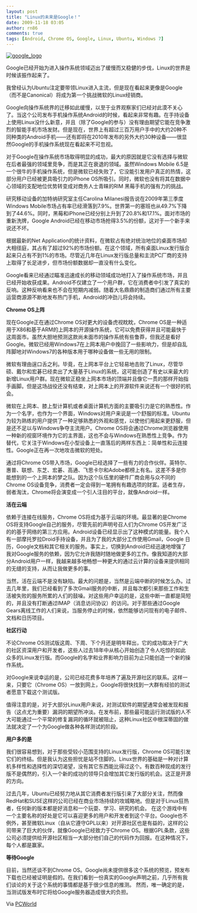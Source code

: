 ```yaml
---
layout: post
title: "Linux的未来是Google！"
date: 2009-11-18 03:05
author: rn86
comments: true
tags: [Android, Chrome OS, Google, Linux, Ubuntu, Windows 7]
---
```

<a href="http://img.chromi.org/2009/11/google_logo.png">![google_logo](http://img.chromi.org/2009/11/google_logo-550x228.png "google_logo")</a>

Google已经开始为进入操作系统领域迈出了缓慢而又稳健的步伐，Linux的世界是时候该振作起来了。

我曾经认为Ubuntu注定要带领Linux进入主流，但是现在看起来更像是Google（而不是Canonical）将成为第一个挑战微软的Linux经销商。

Google向操作系统界的迁移如此缓慢，以至于业界观察家们已经对此漠不关心了。当这个公司发布手机操作系统Android的时候，看起来非常有趣。在手持设备上使用Linux没什么新意，并且（除了Google的参与）没有理由期望它能在竞争激烈的智能手机市场发财。但是现在，世界上有超过三百万用户手中的大约20种不同种类的Android手机——还有即将在2010年发布的另外大约30种设备——很显然Google的手机操作系统现在看起来不可忽视。

对于Google在操作系统市场取得明显的成功，最大的原因就是它没有选择与微软在后者最强的领域里竞争，而是其正在衰退的领域。虽然Windows Mobile 6.5是一个很牛的手机操作系统，但是微软已经失败了，它没能引发用户真正的热情，这部分用户已经被更具吸引力的iPhone OS所吸引。同时，微软也没有将其在数据中心领域的支配地位优势转变成对商务人士青睐的RIM 黑莓手机的强有力的挑战。

研究移动设备的加特纳研究室主任Carolina Milanesi报告说在2009年第三季度Windows Mobile市场占有率已经滑落到7.9%。世界第一的塞班也从49.7%下降到了44.6%。同时，黑莓和iPhone已经分别上升到了20.8%和17.1%。面对市场的重新洗牌，Google Android已经在移动市场抢得3.5%的份额，这对于一个新手来说还不坏。<!--more-->

根据最新的Net Application的统计资料，在微软占有绝对统治地位的桌面市场却大相径庭，其占有了超过92%的市场份额。在这个领域，所有桌面Linux发行版合起来只占有不到1%的市场。尽管近几年在Linux发行版总量和主流PC厂商的支持上取得了长足进步，但市场份额数据却一直没有什么变化。

Google看来已经通过瞄准迅速成长的移动领域成功地打入了操作系统市场，并且已经开始收获成果。Android不仅建立了一个用户群，它在消费者中引发了真实的反响。这种反响看来也不会在短期内减弱。随着大名鼎鼎的制造商们通过所有主要运营商源源不断地发布热门手机，Android的冲劲儿将会持续。

**Chrome OS上阵**

现在Google正在通过Chrome OS对更大的设备虎视眈眈，Chrome OS是一种适用于X86和基于ARM的上网本的开源操作系统，它可以免费获得并且可能最快于这周面市。虽然大胆地预测这款尚未面市的操作系统有些鲁莽，但我还是看好Google。微软已经用Windows7在上网本用户中挽回了一些影响力，但是却自乱阵脚地对Windows7的各种版本用于哪种设备做一些无用的限制。

微软有理由逞口舌之利。毕竟，在上网本平台上它轻易地击败了Linux，尽管华硕、戴尔和宏碁已经卖出了大量基于Linux的系统，这可能创造了有史以来最大的新增Linux用户群。现在微软正稳坐上网本市场的顶端并且像它一贯的那样开始指手画脚。但是这场战役还没有结束，对上网本上的开源软件来说还有一个很好的机会。

微软在上网本、膝上型计算机或者桌面计算机方面的主要吸引力是它的熟悉性。作为一个名字，也作为一个界面，Windows对用户来说是一个舒服的标准。Ubuntu为较为熟练的用户提供了一种足够熟悉的外观和感觉，以使他们用起来更舒服，但是还不足以与Windows争夺主流用户。Chrome OS将会通过Chrome浏览器使用一种新的视窗环境作为它的主界面，这也不会与Windows在熟悉性上竞争。作为替代，它关注于Windows在小型设备上一直落后的两样东西上：简单性和云连接性。Google正在再一次地攻击微软的短处。

通过将Chrome OS带入市场，Google已经选择了一些有力的合作伙伴。英特尔、惠普、联想、东芝、宏碁、高通、飞思卡尔和Adobe都榜上有名。这差不多是你能想到的一个上网本的梦之队。因为这个队伍里的硬件厂商会用与众不同的Chrome OS设备竞争，消费者一定会得到一笔拥有有趣选项的财富。适者生存，弱者淘汰，Chrome将会演变成一个引人注目的平台，就像Android一样。

**活在云端**

依赖于连接在线服务，Chrome OS将成为基于云端的环境。最显著的是Chrome OS将支持Google自己的服务，尽管先前的声明号召人们为Chrome OS开发广泛的的基于网络的第三方应用。Android设备已经显示出了这种模式的能量。我个人有一部摩托罗拉Droid手持设备，并且为了我的大部分工作使用Gmail，Google 日历，Google文档和其它相关的服务。事实上，切换到Android已经迅速地增强了我对Google服务的依赖，因为它允许我随时随地做更多的工作。像我知道的大部分Android用户一样，我越来越多地畅想一种更大的通过云计算的设备来提供相同的无缝的支持，从而让我做更多的事。

当然，活在云端不是没有缺陷。最大的问题是，当然是云端中断的时候怎么办。过去几年里，我们已经看到了多次Gmail服务的中断，并且每次都引来那些工作和生活被失败的服务所累的人们的鼓噪。对这些用户幸运的是，这些中断一直都是简短的，并且没有打断通过IMAP（消息访问协议）的访问。对于那些通过Google Gears离线工作的人们来说，当服务停止的时候，依然能够访问现有的电子邮件、文档和日历项目。

**社区行动**

不论Chrome OS测试版这周、下周、下个月还是明年释出，它的成功取决于广大的社区资深用户和开发者，这些人过去18年中从核心开始创造了令人吃惊的如此众多的Linux发行版。而Google的名字和业界影响力目前为止只能创造一个新的操作系统。

对Google来说幸运的是，公司已经花费多年培养了遍及开源社区的联系。这样一来，只要它（Chrome OS）一放到网上，Google将很快找到一大群有经验的测试者愿意下载这个测试版。

值得注意的是，对于大部分Linux用户来说，对测试软件的期望通常会被发现和报告（这点尤为重要）漏洞的期望所冲淡。在发布前，那些最可能运行测试版的人不大可能通过一个平常的修复漏洞的循环就被阻止，这种Linux社区中根深蒂固的做法就决定了一个为Google做各种各样测试的阶段。

**用户多的是**

我们很容易想到，对于那些受较小范围支持的Linux发行版，Chrome OS可能引发它们的终结。但是我认为这些担忧是站不住脚的。Linux世界的基础是一种对计算机多样性和选择性的深切渴望，没有其它东西能比得过这个。有数百种现成的发行版不是偶然的，引入一个新的成功的领导只会增加其它发行版的机会。这正是开源的方向。

过去几年，Ubuntu已经努力地从其它消费者发行版引来了大部分关注，然而像RedHat和SUSE这样的公司已经在商业市场持续的攻城略地。但是对于Linux狂热者，任何新的版本都是好消息和一个玩耍、学习、研究的机会。
在这个游戏中有一个主要名称的好处是它可以喜迎更多的用户和开发者到这个平台。Google也不例外，甚至微软Linux（自从它遵守GPL以来）对开源社区也是有益的，这样的公司带来了巨大的伙伴，就像Google已经致力于Chrome OS。根据GPL条款，这些公司必须提供给开源社区相当一大部分他们自己的代码作为回报。在这种情况下，每个人都是赢家。

**等待Google**

目前，当然还谈不到Chrome OS。Google尚未提供很多这个系统的预览，预发布下载也已经被证明是假的。在我们看到一份真实的Google声明之前，几乎所有我们谈论的关于这个系统的事情都是基于很少信息的推测。
然而，唯一确定的是，当测试版发布时它将给Google服务器造成很大的负担。

Via [PCWorld](http://www.pcworld.com/businesscenter/article/182289-1/the_future_of_linux_is_google.html)
